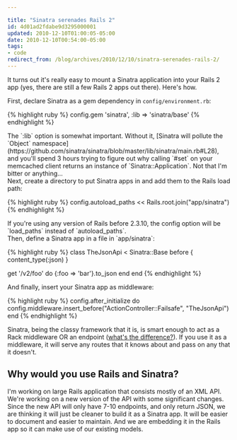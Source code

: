 ```yaml
---

title: "Sinatra serenades Rails 2"
id: 4d01ad2fdabe9d3295000001
updated: 2010-12-10T01:00:05-05:00
date: 2010-12-10T00:54:00-05:00
tags:
- code
redirect_from: /blog/archives/2010/12/10/sinatra-serenades-rails-2/
---
```


It turns out it's really easy to mount a Sinatra application into your Rails 2 app (yes, there are still a few Rails 2 apps out there). Here's how.

First, declare Sinatra as a gem dependency in `config/environment.rb`:

{% highlight ruby %}
config.gem 'sinatra', :lib => 'sinatra/base'
{% endhighlight %}

<aside>
The `:lib` option is somewhat important. Without it, [Sinatra will pollute the `Object` namespace](https://github.com/sinatra/sinatra/blob/master/lib/sinatra/main.rb#L28), and you'll spend 3 hours trying to figure out why calling `#set` on your memcached client returns an instance of `Sinatra::Application`. Not that I'm bitter or anything…

</aside>
Next, create a directory to put Sinatra apps in and add them to the Rails load path:

{% highlight ruby %}
config.autoload_paths << Rails.root.join("app/sinatra")
{% endhighlight %}

<aside>
If you're using any version of Rails before 2.3.10, the config option will be `load_paths` instead of `autoload_paths`.

</aside>
Then, define a Sinatra app in a file in `app/sinatra`:

{% highlight ruby %}
class TheJsonApi < Sinatra::Base
  before { content_type(:json) }

  get '/v2/foo' do
    {:foo => 'bar'}.to_json
  end
end
{% endhighlight %}

And finally, insert your Sinatra app as middleware:

{% highlight ruby %}
config.after_initialize do
  config.middleware.insert_before("ActionController::Failsafe", "TheJsonApi")
end
{% endhighlight %}

Sinatra, being the classy framework that it is, is smart enough to act as a Rack middleware OR an endpoint ([what's the difference?](http://intridea.com/2010/4/20/rack-middleware-and-applications-whats-the-difference?blog=company)). If you use it as a middleware, it will serve any routes that it knows about and pass on any that it doesn't.

Why would you use Rails and Sinatra?
------------------------------------

I'm working on large Rails application that consists mostly of an XML API. We're working on a new version of the API with some significant changes. Since the new API will only have 7-10 endpoints, and only return JSON, we are thinking it will just be cleaner to build it as a Sinatra app. It will be easier to document and easier to maintain. And we are embedding it in the Rails app so it can make use of our existing models.
